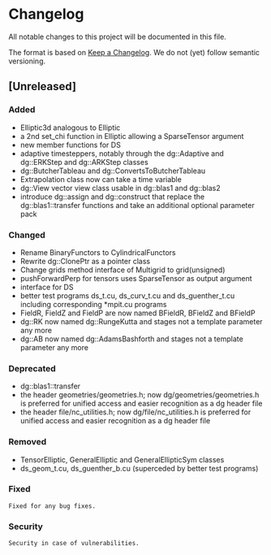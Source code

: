 # Changelog
All notable changes to this project will be documented in this file.

The format is based on [Keep a Changelog](https://keepachangelog.com/en/1.0.0/).
We do not (yet) follow semantic versioning.

## [Unreleased]
### Added
- Elliptic3d analogous to Elliptic
- a 2nd set\_chi function in Elliptic allowing a SparseTensor argument
- new member functions for DS
- adaptive timesteppers, notably through the dg::Adaptive and dg::ERKStep and dg::ARKStep classes
- dg::ButcherTableau and dg::ConvertsToButcherTableau
- Extrapolation class now can take a time variable
- dg::View vector view class usable in dg::blas1 and dg::blas2
- introduce dg::assign and dg::construct that replace the dg::blas1::transfer functions and take an additional optional parameter pack

### Changed
- Rename BinaryFunctors to CylindricalFunctors
- Rewrite dg::ClonePtr as a pointer class
- Change grids method interface of Multigrid to grid(unsigned)
- pushForwardPerp for tensors uses SparseTensor as output argument
- interface for DS
- better test programs ds\_t.cu, ds\_curv\_t.cu and ds\_guenther\_t.cu
  including corresponding \*mpit.cu programs
- FieldR, FieldZ and FieldP are now named BFieldR, BFieldZ and BFieldP
- dg::RK now named dg::RungeKutta and stages not a template parameter any more
- dg::AB now named dg::AdamsBashforth and stages not a template parameter any more

### Deprecated
- dg::blas1::transfer
- the header geometries/geometries.h; now dg/geometries/geometries.h is preferred for unified access and easier recognition as a dg header file
- the header file/nc\_utilities.h; now dg/file/nc\_utilities.h is preferred for unified access and easier recognition as a dg header file

### Removed
- TensorElliptic, GeneralElliptic and GeneralEllipticSym classes
- ds\_geom\_t.cu, ds\_guenther\_b.cu (superceded by better test programs)

### Fixed
    Fixed for any bug fixes.

### Security
    Security in case of vulnerabilities.

